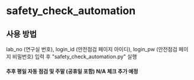 # safety_check_automation

## 사용 방법

lab_no (연구실 번호), login_id (안전점검 페이지 아이디), login_pw (안전점검 페이지 비밀번호) 입력 후 "safety_check_automation.py" 실행

#### 추후 평일 자동 점검 및 주말 (공휴일 포함) N/A 체크 추가 예정
